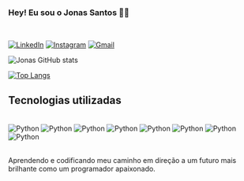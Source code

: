 ### Hey! Eu sou o Jonas Santos 🖐🏻
<br>

[![LinkedIn](https://img.shields.io/badge/LinkedIn-0077B5?style=for-the-badge&logo=linkedin&logoColor=white)](https://www.linkedin.com/in/jonas-rodrigo-dos-santos/)
[![Instagram](https://img.shields.io/badge/Instagram-E4405F?style=for-the-badge&logo=instagram&logoColor=white)](https://www.instagram.com/jonas.santos_._/)
[![Gmail](https://img.shields.io/badge/Gmail-D14836?style=for-the-badge&logo=gmail&logoColor=white)](mailto:jonasrodrigod11@gmail.com)

![Jonas GitHub stats](https://github-readme-stats.vercel.app/api?username=Jonas-Santoss&show_icons=true&theme=midnight-purple)

[![Top Langs](https://github-readme-stats.vercel.app/api/top-langs/?username=Jonas-Santoss&hide_progress=true&theme=midnight-purple)](https://github.com/Jonas-Santoss/Jonas-Santoss)

## Tecnologias utilizadas

<div style="display: inline_block"><br/>
    <img align="center" alt="Python" src="https://img.shields.io/badge/Python-14354C?style=for-the-badge&logo=python&logoColor=white" />
    <img align="center" alt="Python" src="https://img.shields.io/badge/Django-092E20?style=for-the-badge&logo=django&logoColor=white" />
    <img align="center" alt="Python" src="https://img.shields.io/badge/Java-ED8B00?style=for-the-badge&logo=openjdk&logoColor=white" />
    <img align="center" alt="Python" src="https://img.shields.io/badge/Spring-6DB33F?style=for-the-badge&logo=spring&logoColor=white" />
    <img align="center" alt="Python" src="https://img.shields.io/badge/JavaScript-323330?style=for-the-badge&logo=javascript&logoColor=F7DF1E" />
    <img align="center" alt="Python" src="https://img.shields.io/badge/TypeScript-007ACC?style=for-the-badge&logo=typescript&logoColor=white" />
    <img align="center" alt="Python" src="https://img.shields.io/badge/HTML5-E34F26?style=for-the-badge&logo=html5&logoColor=white" />
    <img align="center" alt="Python" src="https://img.shields.io/badge/CSS3-1572B6?style=for-the-badge&logo=css3&logoColor=white" />
</div><br/>

Aprendendo e codificando meu caminho em direção a um futuro mais brilhante como um programador apaixonado.
